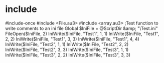 # include
#include-once #include &lt;File.au3> #include &lt;array.au3> ;Test function to write comments to an ini file Global $IniFile = @ScriptDir &amp; "\Test.ini" FileOpen($IniFile, 2) IniWrite($IniFile, "Test1", 1, 1) IniWrite($IniFile, "Test1", 2, 2) IniWrite($IniFile, "Test1", 3, 3) IniWrite($IniFile, "Test1", 4, 4) IniWrite($IniFile, "Test2", 1, 1) IniWrite($IniFile, "Test2", 2, 2) IniWrite($IniFile, "Test2", 3, 3) IniWrite($IniFile, "Test3", 1, 1) IniWrite($IniFile, "Test3", 2, 2) IniWrite($IniFile, "Test3", 3, 3)
